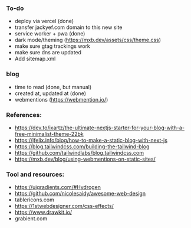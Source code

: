 ### To-do
- deploy via vercel (done)
- transfer jackyef.com domain to this new site
- service worker + pwa (done)
- dark mode/theming (https://mxb.dev/assets/css/theme.css)
- make sure gtag trackings work
- make sure dns are updated
- Add sitemap.xml

### blog
- time to read (done, but manual)
- created at, updated at (done)
- webmentions (https://webmention.io/)

### References:
- https://dev.to/ixartz/the-ultimate-nextjs-starter-for-your-blog-with-a-free-minimalist-theme-22bk
- https://jfelix.info/blog/how-to-make-a-static-blog-with-next-js
- https://blog.tailwindcss.com/building-the-tailwind-blog
- https://github.com/tailwindlabs/blog.tailwindcss.com
- https://mxb.dev/blog/using-webmentions-on-static-sites/

### Tool and resources:
- https://uigradients.com/#Hydrogen
- https://github.com/nicolesaidy/awesome-web-design
- tablericons.com
- https://1stwebdesigner.com/css-effects/
- https://www.drawkit.io/
- grabient.com